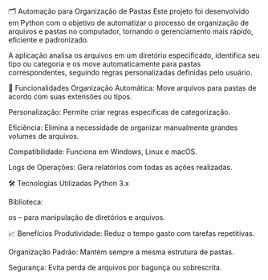 🗂️ Automação para Organização de Pastas
Este projeto foi desenvolvido em Python com o objetivo de automatizar o processo de organização de arquivos e pastas no computador, tornando o gerenciamento mais rápido, eficiente e padronizado.

A aplicação analisa os arquivos em um diretório especificado, identifica seu tipo ou categoria e os move automaticamente para pastas correspondentes, seguindo regras personalizadas definidas pelo usuário.

🚀 Funcionalidades
Organização Automática: Move arquivos para pastas de acordo com suas extensões ou tipos.

Personalização: Permite criar regras específicas de categorização.

Eficiência: Elimina a necessidade de organizar manualmente grandes volumes de arquivos.

Compatibilidade: Funciona em Windows, Linux e macOS.

Logs de Operações: Gera relatórios com todas as ações realizadas.

🛠️ Tecnologias Utilizadas
Python 3.x

Biblioteca:

os – para manipulação de diretórios e arquivos.

📈 Benefícios
Produtividade: Reduz o tempo gasto com tarefas repetitivas.

Organização Padrão: Mantém sempre a mesma estrutura de pastas.

Segurança: Evita perda de arquivos por bagunça ou sobrescrita.

